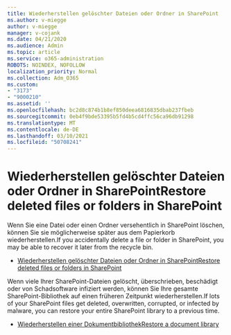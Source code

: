 ```yaml
---
title: Wiederherstellen gelöschter Dateien oder Ordner in SharePoint
ms.author: v-miegge
author: v-miegge
manager: v-cojank
ms.date: 04/21/2020
ms.audience: Admin
ms.topic: article
ms.service: o365-administration
ROBOTS: NOINDEX, NOFOLLOW
localization_priority: Normal
ms.collection: Adm_O365
ms.custom:
- "3173"
- "9000210"
ms.assetid: ''
ms.openlocfilehash: bc2d8c874b1b8ef850deea6816835dbab237fbeb
ms.sourcegitcommit: 0eb4f9bde53395b5fd4b5cd4ffc56ca96db91298
ms.translationtype: MT
ms.contentlocale: de-DE
ms.lasthandoff: 03/10/2021
ms.locfileid: "50708241"
---
```

# <a name="restore-deleted-files-or-folders-in-sharepoint"></a><span data-ttu-id="8e9ec-102">Wiederherstellen gelöschter Dateien oder Ordner in SharePoint</span><span class="sxs-lookup"><span data-stu-id="8e9ec-102">Restore deleted files or folders in SharePoint</span></span>

<span data-ttu-id="8e9ec-103">Wenn Sie eine Datei oder einen Ordner versehentlich in SharePoint löschen, können Sie sie möglicherweise später aus dem Papierkorb wiederherstellen.</span><span class="sxs-lookup"><span data-stu-id="8e9ec-103">If you accidentally delete a file or folder in SharePoint, you may be able to recover it later from the recycle bin.</span></span>

* [<span data-ttu-id="8e9ec-104">Wiederherstellen gelöschter Dateien oder Ordner in SharePoint</span><span class="sxs-lookup"><span data-stu-id="8e9ec-104">Restore deleted files or folders in SharePoint</span></span>](https://support.microsoft.com/office/restore-items-in-the-recycle-bin-that-were-deleted-from-sharepoint-or-teams-6df466b6-55f2-4898-8d6e-c0dff851a0be)

<span data-ttu-id="8e9ec-105">Wenn viele Ihrer SharePoint-Dateien gelöscht, überschrieben, beschädigt oder von Schadsoftware infiziert werden, können Sie Ihre gesamte SharePoint-Bibliothek auf einen früheren Zeitpunkt wiederherstellen.</span><span class="sxs-lookup"><span data-stu-id="8e9ec-105">If lots of your SharePoint files get deleted, overwritten, corrupted, or infected by malware, you can restore your entire SharePoint library to a previous time.</span></span>

* [<span data-ttu-id="8e9ec-106">Wiederherstellen einer Dokumentbibliothek</span><span class="sxs-lookup"><span data-stu-id="8e9ec-106">Restore a document library</span></span>](https://support.office.com/article/restore-a-document-library-317791c3-8bd0-4dfd-8254-3ca90883d39a)